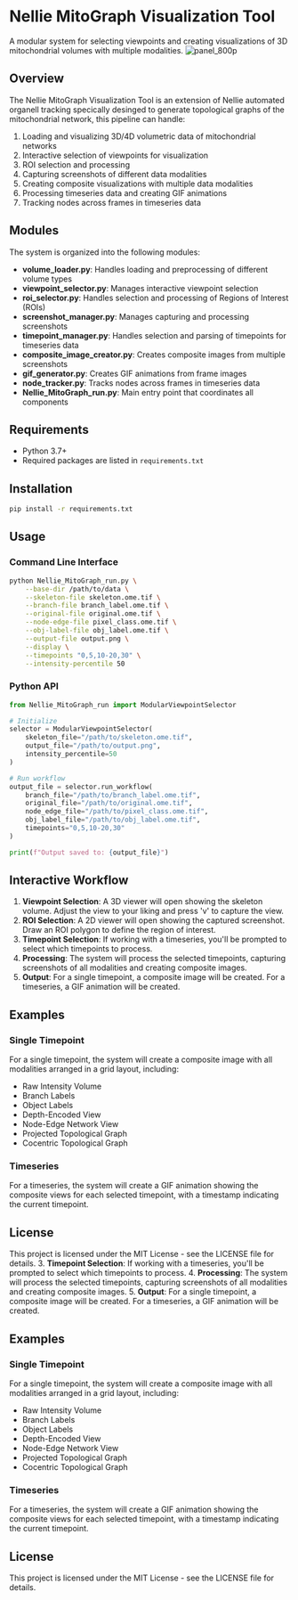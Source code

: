 # Nellie MitoGraph Visualization Tool

A modular system for selecting viewpoints and creating visualizations of 3D mitochondrial volumes with multiple modalities.
![panel_800p](https://github.com/user-attachments/assets/7c2d6593-984b-4492-a79b-ab751fde1421)



## Overview

The Nellie MitoGraph Visualization Tool is an extension of Nellie automated organell tracking specically desinged to generate topological graphs of the mitochondrial network, this pipeline can handle:

1. Loading and visualizing 3D/4D volumetric data of mitochondrial networks
2. Interactive selection of viewpoints for visualization
3. ROI selection and processing
4. Capturing screenshots of different data modalities
5. Creating composite visualizations with multiple data modalities
6. Processing timeseries data and creating GIF animations
7. Tracking nodes across frames in timeseries data

## Modules

The system is organized into the following modules:

- **volume_loader.py**: Handles loading and preprocessing of different volume types
- **viewpoint_selector.py**: Manages interactive viewpoint selection
- **roi_selector.py**: Handles selection and processing of Regions of Interest (ROIs)
- **screenshot_manager.py**: Manages capturing and processing screenshots
- **timepoint_manager.py**: Handles selection and parsing of timepoints for timeseries data
- **composite_image_creator.py**: Creates composite images from multiple screenshots
- **gif_generator.py**: Creates GIF animations from frame images
- **node_tracker.py**: Tracks nodes across frames in timeseries data
- **Nellie_MitoGraph_run.py**: Main entry point that coordinates all components

## Requirements

- Python 3.7+
- Required packages are listed in `requirements.txt`

## Installation

```bash
pip install -r requirements.txt
```

## Usage

### Command Line Interface

```bash
python Nellie_MitoGraph_run.py \
    --base-dir /path/to/data \
    --skeleton-file skeleton.ome.tif \
    --branch-file branch_label.ome.tif \
    --original-file original.ome.tif \
    --node-edge-file pixel_class.ome.tif \
    --obj-label-file obj_label.ome.tif \
    --output-file output.png \
    --display \
    --timepoints "0,5,10-20,30" \
    --intensity-percentile 50
```

### Python API

```python
from Nellie_MitoGraph_run import ModularViewpointSelector

# Initialize
selector = ModularViewpointSelector(
    skeleton_file="/path/to/skeleton.ome.tif",
    output_file="/path/to/output.png",
    intensity_percentile=50
)

# Run workflow
output_file = selector.run_workflow(
    branch_file="/path/to/branch_label.ome.tif",
    original_file="/path/to/original.ome.tif",
    node_edge_file="/path/to/pixel_class.ome.tif",
    obj_label_file="/path/to/obj_label.ome.tif",
    timepoints="0,5,10-20,30"
)

print(f"Output saved to: {output_file}")
```

## Interactive Workflow

1. **Viewpoint Selection**: A 3D viewer will open showing the skeleton volume. Adjust the view to your liking and press 'v' to capture the view.
2. **ROI Selection**: A 2D viewer will open showing the captured screenshot. Draw an ROI polygon to define the region of interest.
3. **Timepoint Selection**: If working with a timeseries, you'll be prompted to select which timepoints to process.
4. **Processing**: The system will process the selected timepoints, capturing screenshots of all modalities and creating composite images.
5. **Output**: For a single timepoint, a composite image will be created. For a timeseries, a GIF animation will be created.

## Examples

### Single Timepoint

For a single timepoint, the system will create a composite image with all modalities arranged in a grid layout, including:
- Raw Intensity Volume
- Branch Labels
- Object Labels
- Depth-Encoded View
- Node-Edge Network View
- Projected Topological Graph
- Cocentric Topological Graph

### Timeseries

For a timeseries, the system will create a GIF animation showing the composite views for each selected timepoint, with a timestamp indicating the current timepoint.

## License

This project is licensed under the MIT License - see the LICENSE file for details.
3. **Timepoint Selection**: If working with a timeseries, you'll be prompted to select which timepoints to process.
4. **Processing**: The system will process the selected timepoints, capturing screenshots of all modalities and creating composite images.
5. **Output**: For a single timepoint, a composite image will be created. For a timeseries, a GIF animation will be created.

## Examples

### Single Timepoint

For a single timepoint, the system will create a composite image with all modalities arranged in a grid layout, including:
- Raw Intensity Volume
- Branch Labels
- Object Labels
- Depth-Encoded View
- Node-Edge Network View
- Projected Topological Graph
- Cocentric Topological Graph

  
### Timeseries

For a timeseries, the system will create a GIF animation showing the composite views for each selected timepoint, with a timestamp indicating the current timepoint.

## License

This project is licensed under the MIT License - see the LICENSE file for details.
